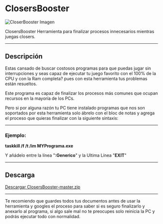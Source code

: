 # ClosersBooster

![CloserBooster Imagen](https://i.imgur.com/MBYjcod.jpg)

ClosersBooster Herramienta para finalizar procesos innecesarios mientras juegas closers.

--------------
## Descripción
Estas cansado de buscar costosos programas para que puedas jugar sin interrupciones y seas capaz de ejecutar tu juego favorito con el 100% de la CPU y con la Ram completa? pues con esta herramienta tus problemas están resueltos.

Este programa es capaz de finalizar los procesos más comunes que ocupan recursos en la mayoría de los PCs.

Pero si por alguna razón tu PC tiene instalado programas que nos son soportados por esta herramienta solo ábrelo con el bloc de notas y agrega el proceso que quieras finalizar con la siguiente sintaxis:

--------------
### Ejemplo:
**taskkill /f /t /im MYPrograma.exe**

Y añádelo entre la línea "**:Generico**" y la Ultima Línea "**EXIT**"

--------------
## Descarga
[Descargar ClosersBooster-master.zip](https://github.com/Henrykun/ClosersBooster/archive/master.zip)

--------------
Te recomiendo que guardes todos tus documentos antes de usar la herramienta y googles el proceso para saber si es seguro finalizarlo y anexarlo al programa, si algo sale mal no te preocupes solo reinicia la PC y podrás ejecutar todo con normalidad.
